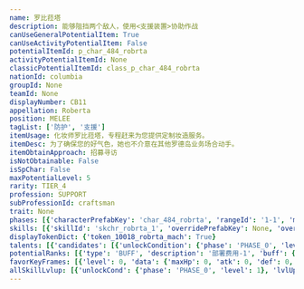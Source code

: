 ```yaml
---
name: 罗比菈塔
description: 能够阻挡两个敌人，使用<支援装置>协助作战
canUseGeneralPotentialItem: True
canUseActivityPotentialItem: False
potentialItemId: p_char_484_robrta
activityPotentialItemId: None
classicPotentialItemId: class_p_char_484_robrta
nationId: columbia
groupId: None
teamId: None
displayNumber: CB11
appellation: Roberta
position: MELEE
tagList: ['防护', '支援']
itemUsage: 化妆师罗比菈塔，专程赶来为您提供定制妆造服务。
itemDesc: 为了确保您的好气色，她也不介意在其他罗德岛业务场合动手。
itemObtainApproach: 招募寻访
isNotObtainable: False
isSpChar: False
maxPotentialLevel: 5
rarity: TIER_4
profession: SUPPORT
subProfessionId: craftsman
trait: None
phases: [{'characterPrefabKey': 'char_484_robrta', 'rangeId': '1-1', 'maxLevel': 45, 'attributesKeyFrames': [{'level': 1, 'data': {'maxHp': 1123, 'atk': 226, 'def': 188, 'magicResistance': 0.0, 'cost': 13, 'blockCnt': 2, 'moveSpeed': 1.0, 'attackSpeed': 100.0, 'baseAttackTime': 1.5, 'respawnTime': 70, 'hpRecoveryPerSec': 0.0, 'spRecoveryPerSec': 1.0, 'maxDeployCount': 1, 'maxDeckStackCnt': 0, 'tauntLevel': 0, 'massLevel': 0, 'baseForceLevel': 0, 'stunImmune': False, 'silenceImmune': False, 'sleepImmune': False, 'frozenImmune': False, 'levitateImmune': False}}, {'level': 45, 'data': {'maxHp': 1539, 'atk': 333, 'def': 270, 'magicResistance': 0.0, 'cost': 13, 'blockCnt': 2, 'moveSpeed': 1.0, 'attackSpeed': 100.0, 'baseAttackTime': 1.5, 'respawnTime': 70, 'hpRecoveryPerSec': 0.0, 'spRecoveryPerSec': 1.0, 'maxDeployCount': 1, 'maxDeckStackCnt': 0, 'tauntLevel': 0, 'massLevel': 0, 'baseForceLevel': 0, 'stunImmune': False, 'silenceImmune': False, 'sleepImmune': False, 'frozenImmune': False, 'levitateImmune': False}}], 'evolveCost': None}, {'characterPrefabKey': 'char_484_robrta', 'rangeId': '1-1', 'maxLevel': 60, 'attributesKeyFrames': [{'level': 1, 'data': {'maxHp': 1539, 'atk': 333, 'def': 270, 'magicResistance': 0.0, 'cost': 15, 'blockCnt': 2, 'moveSpeed': 1.0, 'attackSpeed': 100.0, 'baseAttackTime': 1.5, 'respawnTime': 70, 'hpRecoveryPerSec': 0.0, 'spRecoveryPerSec': 1.0, 'maxDeployCount': 1, 'maxDeckStackCnt': 0, 'tauntLevel': 0, 'massLevel': 0, 'baseForceLevel': 0, 'stunImmune': False, 'silenceImmune': False, 'sleepImmune': False, 'frozenImmune': False, 'levitateImmune': False}}, {'level': 60, 'data': {'maxHp': 1976, 'atk': 444, 'def': 349, 'magicResistance': 0.0, 'cost': 15, 'blockCnt': 2, 'moveSpeed': 1.0, 'attackSpeed': 100.0, 'baseAttackTime': 1.5, 'respawnTime': 70, 'hpRecoveryPerSec': 0.0, 'spRecoveryPerSec': 1.0, 'maxDeployCount': 1, 'maxDeckStackCnt': 0, 'tauntLevel': 0, 'massLevel': 0, 'baseForceLevel': 0, 'stunImmune': False, 'silenceImmune': False, 'sleepImmune': False, 'frozenImmune': False, 'levitateImmune': False}}], 'evolveCost': [{'id': '3271', 'count': 3, 'type': 'MATERIAL'}, {'id': '30012', 'count': 1, 'type': 'MATERIAL'}, {'id': '30042', 'count': 1, 'type': 'MATERIAL'}]}, {'characterPrefabKey': 'char_484_robrta', 'rangeId': '1-1', 'maxLevel': 70, 'attributesKeyFrames': [{'level': 1, 'data': {'maxHp': 1976, 'atk': 444, 'def': 349, 'magicResistance': 0.0, 'cost': 17, 'blockCnt': 2, 'moveSpeed': 1.0, 'attackSpeed': 100.0, 'baseAttackTime': 1.5, 'respawnTime': 70, 'hpRecoveryPerSec': 0.0, 'spRecoveryPerSec': 1.0, 'maxDeployCount': 1, 'maxDeckStackCnt': 0, 'tauntLevel': 0, 'massLevel': 0, 'baseForceLevel': 0, 'stunImmune': False, 'silenceImmune': False, 'sleepImmune': False, 'frozenImmune': False, 'levitateImmune': False}}, {'level': 70, 'data': {'maxHp': 2470, 'atk': 535, 'def': 415, 'magicResistance': 0.0, 'cost': 17, 'blockCnt': 2, 'moveSpeed': 1.0, 'attackSpeed': 100.0, 'baseAttackTime': 1.5, 'respawnTime': 70, 'hpRecoveryPerSec': 0.0, 'spRecoveryPerSec': 1.0, 'maxDeployCount': 1, 'maxDeckStackCnt': 0, 'tauntLevel': 0, 'massLevel': 0, 'baseForceLevel': 0, 'stunImmune': False, 'silenceImmune': False, 'sleepImmune': False, 'frozenImmune': False, 'levitateImmune': False}}], 'evolveCost': [{'id': '3272', 'count': 5, 'type': 'MATERIAL'}, {'id': '31043', 'count': 14, 'type': 'MATERIAL'}, {'id': '30063', 'count': 7, 'type': 'MATERIAL'}]}]
skills: [{'skillId': 'skchr_robrta_1', 'overridePrefabKey': None, 'overrideTokenKey': None, 'levelUpCostCond': [{'unlockCond': {'phase': 'PHASE_2', 'level': 1}, 'lvlUpTime': 28800, 'levelUpCost': [{'id': '3303', 'count': 2, 'type': 'MATERIAL'}, {'id': '30094', 'count': 1, 'type': 'MATERIAL'}, {'id': '30073', 'count': 4, 'type': 'MATERIAL'}]}, {'unlockCond': {'phase': 'PHASE_2', 'level': 1}, 'lvlUpTime': 57600, 'levelUpCost': [{'id': '3303', 'count': 4, 'type': 'MATERIAL'}, {'id': '30044', 'count': 2, 'type': 'MATERIAL'}, {'id': '31024', 'count': 2, 'type': 'MATERIAL'}]}, {'unlockCond': {'phase': 'PHASE_2', 'level': 1}, 'lvlUpTime': 86400, 'levelUpCost': [{'id': '3303', 'count': 6, 'type': 'MATERIAL'}, {'id': '30125', 'count': 2, 'type': 'MATERIAL'}, {'id': '30084', 'count': 2, 'type': 'MATERIAL'}]}], 'unlockCond': {'phase': 'PHASE_0', 'level': 1}}, {'skillId': 'skchr_robrta_2', 'overridePrefabKey': None, 'overrideTokenKey': None, 'levelUpCostCond': [{'unlockCond': {'phase': 'PHASE_2', 'level': 1}, 'lvlUpTime': 28800, 'levelUpCost': [{'id': '3303', 'count': 2, 'type': 'MATERIAL'}, {'id': '30104', 'count': 1, 'type': 'MATERIAL'}, {'id': '30083', 'count': 3, 'type': 'MATERIAL'}]}, {'unlockCond': {'phase': 'PHASE_2', 'level': 1}, 'lvlUpTime': 57600, 'levelUpCost': [{'id': '3303', 'count': 4, 'type': 'MATERIAL'}, {'id': '30054', 'count': 2, 'type': 'MATERIAL'}, {'id': '31044', 'count': 2, 'type': 'MATERIAL'}]}, {'unlockCond': {'phase': 'PHASE_2', 'level': 1}, 'lvlUpTime': 86400, 'levelUpCost': [{'id': '3303', 'count': 6, 'type': 'MATERIAL'}, {'id': '30115', 'count': 2, 'type': 'MATERIAL'}, {'id': '30074', 'count': 2, 'type': 'MATERIAL'}]}], 'unlockCond': {'phase': 'PHASE_1', 'level': 1}}]
displayTokenDict: {'token_10018_robrta_mach': True}
talents: [{'candidates': [{'unlockCondition': {'phase': 'PHASE_0', 'level': 1}, 'requiredPotentialRank': 0, 'prefabKey': '1', 'name': '造型仪调试', 'description': '携带2个造型仪（最多部署3个），使一名近战位上的单位防御力+10%并获得1层<$ba.shield>护盾</>（持续15秒，防御加成不叠加）', 'rangeId': None, 'blackboard': [{'key': 'cnt', 'value': 2.0, 'valueStr': None}], 'tokenKey': 'token_10018_robrta_mach'}, {'unlockCondition': {'phase': 'PHASE_0', 'level': 1}, 'requiredPotentialRank': 4, 'prefabKey': '1', 'name': '造型仪调试', 'description': '携带2个造型仪（最多部署3个），使一名近战位上的单位防御力+13%<@ba.talpu>（+3%）</>并获得1层<$ba.shield>护盾</>（持续15秒，防御加成不叠加）', 'rangeId': None, 'blackboard': [{'key': 'cnt', 'value': 2.0, 'valueStr': None}], 'tokenKey': 'token_10018_robrta_mach'}, {'unlockCondition': {'phase': 'PHASE_1', 'level': 1}, 'requiredPotentialRank': 0, 'prefabKey': '1', 'name': '造型仪调试', 'description': '携带3个造型仪（最多部署3个），使一名近战位上的单位防御力+20%并获得1层<$ba.shield>护盾</>（持续25秒，防御加成不叠加）', 'rangeId': None, 'blackboard': [{'key': 'cnt', 'value': 3.0, 'valueStr': None}], 'tokenKey': 'token_10018_robrta_mach'}, {'unlockCondition': {'phase': 'PHASE_1', 'level': 1}, 'requiredPotentialRank': 4, 'prefabKey': '1', 'name': '造型仪调试', 'description': '携带3个造型仪（最多部署3个），使一名近战位上的单位防御力+23%<@ba.talpu>（+3%）</>并获得1层<$ba.shield>护盾</>（持续25秒，防御加成不叠加）', 'rangeId': None, 'blackboard': [{'key': 'cnt', 'value': 3.0, 'valueStr': None}], 'tokenKey': 'token_10018_robrta_mach'}, {'unlockCondition': {'phase': 'PHASE_2', 'level': 1}, 'requiredPotentialRank': 0, 'prefabKey': '1', 'name': '造型仪调试', 'description': '携带3个造型仪（最多部署3个），使一名近战位上的单位防御力+30%并获得2层<$ba.shield>护盾</>（持续25秒，防御加成不叠加）', 'rangeId': None, 'blackboard': [{'key': 'cnt', 'value': 3.0, 'valueStr': None}], 'tokenKey': 'token_10018_robrta_mach'}, {'unlockCondition': {'phase': 'PHASE_2', 'level': 1}, 'requiredPotentialRank': 4, 'prefabKey': '1', 'name': '造型仪调试', 'description': '携带3个造型仪（最多部署3个），使一名近战位上的单位防御力+33%<@ba.talpu>（+3%）</>并获得2层<$ba.shield>护盾</>（持续25秒，防御加成不叠加）', 'rangeId': None, 'blackboard': [{'key': 'cnt', 'value': 3.0, 'valueStr': None}], 'tokenKey': 'token_10018_robrta_mach'}]}]
potentialRanks: [{'type': 'BUFF', 'description': '部署费用-1', 'buff': {'attributes': {'abnormalFlags': None, 'abnormalImmunes': None, 'abnormalAntis': None, 'abnormalCombos': None, 'abnormalComboImmunes': None, 'attributeModifiers': [{'attributeType': 'COST', 'formulaItem': 'ADDITION', 'value': -1.0, 'loadFromBlackboard': False, 'fetchBaseValueFromSourceEntity': False}]}}, 'equivalentCost': None}, {'type': 'BUFF', 'description': '再部署时间-4秒', 'buff': {'attributes': {'abnormalFlags': None, 'abnormalImmunes': None, 'abnormalAntis': None, 'abnormalCombos': None, 'abnormalComboImmunes': None, 'attributeModifiers': [{'attributeType': 'RESPAWN_TIME', 'formulaItem': 'ADDITION', 'value': -4.0, 'loadFromBlackboard': False, 'fetchBaseValueFromSourceEntity': False}]}}, 'equivalentCost': None}, {'type': 'BUFF', 'description': '防御力+35', 'buff': {'attributes': {'abnormalFlags': None, 'abnormalImmunes': None, 'abnormalAntis': None, 'abnormalCombos': None, 'abnormalComboImmunes': None, 'attributeModifiers': [{'attributeType': 'DEF', 'formulaItem': 'ADDITION', 'value': 35.0, 'loadFromBlackboard': False, 'fetchBaseValueFromSourceEntity': False}]}}, 'equivalentCost': None}, {'type': 'CUSTOM', 'description': '天赋效果增强', 'buff': None, 'equivalentCost': None}, {'type': 'BUFF', 'description': '部署费用-1', 'buff': {'attributes': {'abnormalFlags': None, 'abnormalImmunes': None, 'abnormalAntis': None, 'abnormalCombos': None, 'abnormalComboImmunes': None, 'attributeModifiers': [{'attributeType': 'COST', 'formulaItem': 'ADDITION', 'value': -1.0, 'loadFromBlackboard': False, 'fetchBaseValueFromSourceEntity': False}]}}, 'equivalentCost': None}]
favorKeyFrames: [{'level': 0, 'data': {'maxHp': 0, 'atk': 0, 'def': 0, 'magicResistance': 0.0, 'cost': 0, 'blockCnt': 0, 'moveSpeed': 0.0, 'attackSpeed': 0.0, 'baseAttackTime': 0.0, 'respawnTime': 0, 'hpRecoveryPerSec': 0.0, 'spRecoveryPerSec': 0.0, 'maxDeployCount': 0, 'maxDeckStackCnt': 0, 'tauntLevel': 0, 'massLevel': 0, 'baseForceLevel': 0, 'stunImmune': False, 'silenceImmune': False, 'sleepImmune': False, 'frozenImmune': False, 'levitateImmune': False}}, {'level': 50, 'data': {'maxHp': 0, 'atk': 35, 'def': 35, 'magicResistance': 0.0, 'cost': 0, 'blockCnt': 0, 'moveSpeed': 0.0, 'attackSpeed': 0.0, 'baseAttackTime': 0.0, 'respawnTime': 0, 'hpRecoveryPerSec': 0.0, 'spRecoveryPerSec': 0.0, 'maxDeployCount': 0, 'maxDeckStackCnt': 0, 'tauntLevel': 0, 'massLevel': 0, 'baseForceLevel': 0, 'stunImmune': False, 'silenceImmune': False, 'sleepImmune': False, 'frozenImmune': False, 'levitateImmune': False}}]
allSkillLvlup: [{'unlockCond': {'phase': 'PHASE_0', 'level': 1}, 'lvlUpCost': [{'id': '3301', 'count': 2, 'type': 'MATERIAL'}]}, {'unlockCond': {'phase': 'PHASE_0', 'level': 1}, 'lvlUpCost': [{'id': '3301', 'count': 2, 'type': 'MATERIAL'}, {'id': '30061', 'count': 2, 'type': 'MATERIAL'}]}, {'unlockCond': {'phase': 'PHASE_0', 'level': 1}, 'lvlUpCost': [{'id': '3302', 'count': 3, 'type': 'MATERIAL'}, {'id': '30012', 'count': 2, 'type': 'MATERIAL'}]}, {'unlockCond': {'phase': 'PHASE_1', 'level': 1}, 'lvlUpCost': [{'id': '3302', 'count': 3, 'type': 'MATERIAL'}, {'id': '30022', 'count': 3, 'type': 'MATERIAL'}]}, {'unlockCond': {'phase': 'PHASE_1', 'level': 1}, 'lvlUpCost': [{'id': '3302', 'count': 3, 'type': 'MATERIAL'}, {'id': '30093', 'count': 2, 'type': 'MATERIAL'}]}, {'unlockCond': {'phase': 'PHASE_1', 'level': 1}, 'lvlUpCost': [{'id': '3303', 'count': 4, 'type': 'MATERIAL'}, {'id': '30103', 'count': 2, 'type': 'MATERIAL'}]}]
---
```


